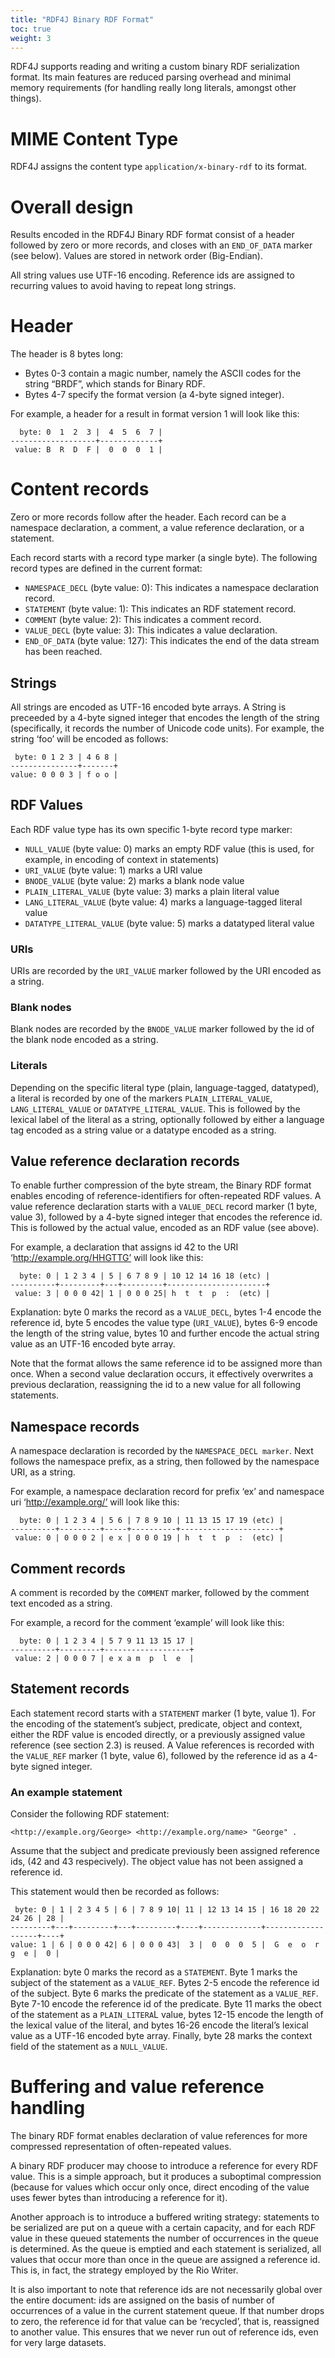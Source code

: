 ```yaml
---
title: "RDF4J Binary RDF Format"
toc: true
weight: 3
---
```


RDF4J supports reading and writing a custom binary RDF serialization format. Its main features are reduced parsing overhead and minimal memory requirements (for handling really long literals, amongst other things).
<!--more-->

# MIME Content Type

RDF4J assigns the content type `application/x-binary-rdf` to its format.

# Overall design

Results encoded in the RDF4J Binary RDF format consist of a header followed by zero or more records, and closes with an `END_OF_DATA` marker (see below). Values are stored in network order (Big-Endian).

All string values use UTF-16 encoding. Reference ids are assigned to recurring values to avoid having to repeat long strings.

# Header

The header is 8 bytes long:

- Bytes 0-3 contain a magic number, namely the ASCII codes for the string “BRDF”, which stands for Binary RDF.
- Bytes 4-7 specify the format version (a 4-byte signed integer).

For example, a header for a result in format version 1 will look like this:

      byte: 0  1  2  3 |  4  5  6  7 | 
    -------------------+-------------+
     value: B  R  D  F |  0  0  0  1 |

# Content records

Zero or more records follow after the header. Each record can be a namespace declaration, a comment, a value reference declaration, or a statement.

Each record starts with a record type marker (a single byte). The following record types are defined in the current format:

- `NAMESPACE_DECL` (byte value: 0):
  This indicates a namespace declaration record.
- `STATEMENT` (byte value: 1):
    This indicates an RDF statement record.
- `COMMENT` (byte value: 2):
    This indicates a comment record.
- `VALUE_DECL` (byte value: 3):
    This indicates a value declaration.
- `END_OF_DATA` (byte value: 127):
    This indicates the end of the data stream has been reached.

## Strings

All strings are encoded as UTF-16 encoded byte arrays. A String is preceeded by a 4-byte signed integer that encodes the length of the string (specifically, it records the number of Unicode code units). For example, the string ‘foo’ will be encoded as follows:

     byte: 0 1 2 3 | 4 6 8 |
    ---------------+-------+
    value: 0 0 0 3 | f o o |

## RDF Values

Each RDF value type has its own specific 1-byte record type marker:

- `NULL_VALUE` (byte value: 0)
    marks an empty RDF value (this is used, for example, in encoding of context in statements)
- `URI_VALUE` (byte value: 1)
    marks a URI value
- `BNODE_VALUE` (byte value: 2)
    marks a blank node value
- `PLAIN_LITERAL_VALUE` (byte value: 3)
    marks a plain literal value
- `LANG_LITERAL_VALUE` (byte value: 4)
    marks a language-tagged literal value
- `DATATYPE_LITERAL_VALUE` (byte value: 5)
    marks a datatyped literal value

### URIs

URIs are recorded by the `URI_VALUE` marker followed by the URI encoded as a string.

### Blank nodes

Blank nodes are recorded by the `BNODE_VALUE` marker followed by the id of the blank node encoded as a string.

### Literals

Depending on the specific literal type (plain, language-tagged, datatyped), a literal is recorded by one of the markers `PLAIN_LITERAL_VALUE`, `LANG_LITERAL_VALUE` or `DATATYPE_LITERAL_VALUE`. This is followed by the lexical label of the literal as a string, optionally followed by either a language tag encoded as a string value or a datatype encoded as a string.

## Value reference declaration records

To enable further compression of the byte stream, the Binary RDF format enables encoding of reference-identifiers for often-repeated RDF values. A value reference declaration starts with a `VALUE_DECL` record marker (1 byte, value 3), followed by a 4-byte signed integer that encodes the reference id. This is followed by the actual value, encoded as an RDF value (see above).

For example, a declaration that assigns id 42 to the URI ‘http://example.org/HHGTTG’ will look like this:

      byte: 0 | 1 2 3 4 | 5 | 6 7 8 9 | 10 12 14 16 18 (etc) | 
    ----------+---------+---+---------+----------------------+
     value: 3 | 0 0 0 42| 1 | 0 0 0 25| h  t  t  p  :  (etc) |

Explanation: byte 0 marks the record as a `VALUE_DECL`, bytes 1-4 encode the reference id, byte 5 encodes the value type (`URI_VALUE`), bytes 6-9 encode the length of the string value, bytes 10 and further encode the actual string value as an UTF-16 encoded byte array.

Note that the format allows the same reference id to be assigned more than once. When a second value declaration occurs, it effectively overwrites a previous declaration, reassigning the id to a new value for all following statements.

## Namespace records

A namespace declaration is recorded by the `NAMESPACE_DECL marker`. Next follows the namespace prefix, as a string, then followed by the namespace URI, as a string.

For example, a namespace declaration record for prefix ‘ex’ and namespace uri ‘http://example.org/’ will look like this:

      byte: 0 | 1 2 3 4 | 5 6 | 7 8 9 10 | 11 13 15 17 19 (etc) |
    ----------+---------+-----+----------+----------------------+
     value: 0 | 0 0 0 2 | e x | 0 0 0 19 | h  t  t  p  :  (etc) |

## Comment records

A comment is recorded by the `COMMENT` marker, followed by the comment text encoded as a string.

For example, a record for the comment ‘example’ will look like this:

      byte: 0 | 1 2 3 4 | 5 7 9 11 13 15 17 |
    ----------+---------+-------------------+
     value: 2 | 0 0 0 7 | e x a m  p  l  e  |

## Statement records

Each statement record starts with a `STATEMENT` marker (1 byte, value 1). For the encoding of the statement’s subject, predicate, object and context, either the RDF value is encoded directly, or a previously assigned value reference (see section 2.3) is reused. A Value references is recorded with the `VALUE_REF` marker (1 byte, value 6), followed by the reference id as a 4-byte signed integer.

### An example statement

Consider the following RDF statement:

    <http://example.org/George> <http://example.org/name> "George" .

Assume that the subject and predicate previously been assigned reference ids,
(42 and 43 respecively). The object value has not been assigned a reference id.

This statement would then be recorded as follows:

     byte: 0 | 1 | 2 3 4 5 | 6 | 7 8 9 10| 11 | 12 13 14 15 | 16 18 20 22 24 26 | 28 |
    ---------+---+---------+---+---------+----+-------------+-------------------+----+
    value: 1 | 6 | 0 0 0 42| 6 | 0 0 0 43|  3 |  0  0  0  5 |  G  e  o  r  g  e |  0 |

Explanation: byte 0 marks the record as a `STATEMENT`. Byte 1 marks the subject of the statement as a `VALUE_REF`. Bytes 2-5 encode the reference id of the subject. Byte 6 marks the predicate of the statement as a `VALUE_REF`. Byte 7-10 encode the reference id of the predicate. Byte 11 marks the obect of the statement as a `PLAIN_LITERA`L value, bytes 12-15 encode the length of the lexical value of the literal, and bytes 16-26 encode the literal’s lexical value as a UTF-16 encoded byte array. Finally, byte 28 marks the context field of the statement as a `NULL_VALUE`.

# Buffering and value reference handling

The binary RDF format enables declaration of value references for more compressed representation of often-repeated values.

A binary RDF producer may choose to introduce a reference for every RDF value. This is a simple approach, but it produces a suboptimal compression (because for values which occur only once, direct encoding of the value uses fewer bytes than introducing a reference for it).

Another approach is to introduce a buffered writing strategy: statements to be serialized are put on a queue with a certain capacity, and for each RDF value in these queued statements the number of occurrences in the queue is determined. As the queue is emptied and each statement is serialized, all values that occur more than once in the queue are assigned a reference id. This is, in fact, the strategy employed by the Rio Writer.

It is also important to note that reference ids are not necessarily global over the entire document: ids are assigned on the basis of number of occurrences of a value in the current statement queue. If that number drops to zero, the reference id for that value can be ‘recycled’, that is, reassigned to another value. This ensures that we never run out of reference ids, even for very large datasets.
